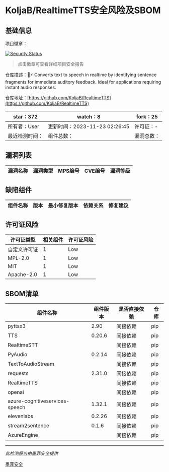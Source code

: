 # KoljaB/RealtimeTTS安全风险及SBOM

## 基础信息

项目徽章：

[![Security Status](https://www.murphysec.com/platform3/v31/badge/1727395987487412224.svg)](https://www.murphysec.com/console/report/1727034613598998528/1727395987487412224)

> 点击徽章可查看详细项目安全报告

仓库描述：👄⚡ Converts text to speech in realtime by identifying sentence fragments for immediate auditory feedback. Ideal for applications requiring instant audio responses.

仓库地址：[https://github.com/KoljaB/RealtimeTTS](https://github.com/KoljaB/RealtimeTTS)

| star：372 | watch：8 | fork：25 |
| ----------- | -------------- | ------------ |
| 所有者：User | 更新时间：2023-11-23 02:26:45 | 许可证：- |
| 最近检测时间： | 组件总数： | 漏洞总数： |




## 漏洞列表

| 漏洞名称 | 漏洞类型 | MPS编号 | CVE编号 | 漏洞等级 |
| ------- | ------ | ------- | ------ | ----- |





## 缺陷组件

| 组件名称 | 版本 | 最小修复版本 | 依赖关系 | 修复建议 |
| -------- | ---- | ------------ | -------- | -------- |





## 许可证风险

| 许可证类型 | 相关组件 | 许可证风险 |
| ---------- | -------- | ---------- |
|自定义许可证|1|Low|
|MPL-2.0|1|Low|
|MIT|1|Low|
|Apache-2.0|1|Low|




## SBOM清单

| 组件名称 | 组件版本 | 是否直接依赖 | 仓库 |
| -------- | -------- | ------------ | ---- |
|pyttsx3|2.90|间接依赖|pip|
|TTS|0.20.6|间接依赖|pip|
|RealtimeSTT||间接依赖|pip|
|PyAudio|0.2.14|间接依赖|pip|
|TextToAudioStream||间接依赖|pip|
|requests|2.31.0|间接依赖|pip|
|RealtimeTTS||间接依赖|pip|
|openai||间接依赖|pip|
|azure-cognitiveservices-speech|1.32.1|间接依赖|pip|
|elevenlabs|0.2.26|间接依赖|pip|
|stream2sentence|0.1.6|间接依赖|pip|
|AzureEngine||间接依赖|pip|


------

*此检测报告由墨菲安全提供*

[墨菲安全](www.murphysec.com)
